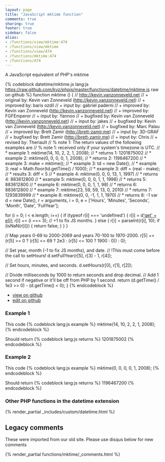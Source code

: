 ```yaml
---
layout: page
title: "JavaScript mktime function"
comments: true
sharing: true
footer: true
sidebar: false
alias:
- /functions/view/mktime:474
- /functions/view/mktime
- /functions/view/474
- /functions/mktime:474
- /functions/474
---
```

<!-- Generated by Rakefile:build -->
A JavaScript equivalent of PHP's mktime

{% codeblock datetime/mktime.js lang:js https://raw.github.com/kvz/phpjs/master/functions/datetime/mktime.js raw on github %}
function mktime () {
  // http://kevin.vanzonneveld.net
  // +   original by: Kevin van Zonneveld (http://kevin.vanzonneveld.net)
  // +   improved by: baris ozdil
  // +      input by: gabriel paderni
  // +   improved by: Kevin van Zonneveld (http://kevin.vanzonneveld.net)
  // +   improved by: FGFEmperor
  // +      input by: Yannoo
  // +   bugfixed by: Kevin van Zonneveld (http://kevin.vanzonneveld.net)
  // +      input by: jakes
  // +   bugfixed by: Kevin van Zonneveld (http://kevin.vanzonneveld.net)
  // +   bugfixed by: Marc Palau
  // +   improved by: Brett Zamir (http://brett-zamir.me)
  // +      input by: 3D-GRAF
  // +   bugfixed by: Brett Zamir (http://brett-zamir.me)
  // +      input by: Chris
  // +    revised by: Theriault
  // %        note 1: The return values of the following examples are
  // %        note 1: received only if your system's timezone is UTC.
  // *     example 1: mktime(14, 10, 2, 2, 1, 2008);
  // *     returns 1: 1201875002
  // *     example 2: mktime(0, 0, 0, 0, 1, 2008);
  // *     returns 2: 1196467200
  // *     example 3: make = mktime();
  // *     example 3: td = new Date();
  // *     example 3: real = Math.floor(td.getTime() / 1000);
  // *     example 3: diff = (real - make);
  // *     results 3: diff < 5
  // *     example 4: mktime(0, 0, 0, 13, 1, 1997)
  // *     returns 4: 883612800
  // *     example 5: mktime(0, 0, 0, 1, 1, 1998)
  // *     returns 5: 883612800
  // *     example 6: mktime(0, 0, 0, 1, 1, 98)
  // *     returns 6: 883612800
  // *     example 7: mktime(23, 59, 59, 13, 0, 2010)
  // *     returns 7: 1293839999
  // *     example 8: mktime(0, 0, -1, 1, 1, 1970)
  // *     returns 8: -1
  var d = new Date(),
    r = arguments,
    i = 0,
    e = ['Hours', 'Minutes', 'Seconds', 'Month', 'Date', 'FullYear'];

  for (i = 0; i < e.length; i++) {
    if (typeof r[i] === 'undefined') {
      r[i] = d['get' + e[i]]();
      r[i] += (i === 3); // +1 to fix JS months.
    } else {
      r[i] = parseInt(r[i], 10);
      if (isNaN(r[i])) {
        return false;
      }
    }
  }

  // Map years 0-69 to 2000-2069 and years 70-100 to 1970-2000.
  r[5] += (r[5] >= 0 ? (r[5] <= 69 ? 2e3 : (r[5] <= 100 ? 1900 : 0)) : 0);

  // Set year, month (-1 to fix JS months), and date.
  // !This must come before the call to setHours!
  d.setFullYear(r[5], r[3] - 1, r[4]);

  // Set hours, minutes, and seconds.
  d.setHours(r[0], r[1], r[2]);

  // Divide milliseconds by 1000 to return seconds and drop decimal.
  // Add 1 second if negative or it'll be off from PHP by 1 second.
  return (d.getTime() / 1e3 >> 0) - (d.getTime() < 0);
}
{% endcodeblock %}

 - [view on github](https://github.com/kvz/phpjs/blob/master/functions/datetime/mktime.js)
 - [edit on github](https://github.com/kvz/phpjs/edit/master/functions/datetime/mktime.js)

### Example 1
This code
{% codeblock lang:js example %}
mktime(14, 10, 2, 2, 1, 2008);
{% endcodeblock %}

Should return
{% codeblock lang:js returns %}
1201875002
{% endcodeblock %}

### Example 2
This code
{% codeblock lang:js example %}
mktime(0, 0, 0, 0, 1, 2008);
{% endcodeblock %}

Should return
{% codeblock lang:js returns %}
1196467200
{% endcodeblock %}


### Other PHP functions in the datetime extension
{% render_partial _includes/custom/datetime.html %}
## Legacy comments
These were imported from our old site. Please use disqus below for new comments
<div style="overflow-y: scroll; max-height: 500px;">
{% render_partial functions/mktime/_comments.html %}
</div>

